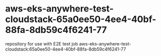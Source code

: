 # aws-eks-anywhere-test-cloudstack-65a0ee50-4ee4-40bf-88fa-8db59c4f6241-77
repository for use with E2E test job aws-eks-anywhere-test-cloudstack:65a0ee50-4ee4-40bf-88fa-8db59c4f6241-77
